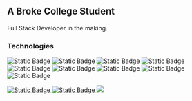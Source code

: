 ## A Broke College Student 

Full Stack Developer in the making.

### Technologies
![Static Badge](https://img.shields.io/badge/Java-grey?style=for-the-badge&logo=java&logoColor=blue&logoSize=auto)
![Static Badge](https://img.shields.io/badge/Javafx-grey?style=for-the-badge&logo=java&logoColor=blue&logoSize=auto)
![Static Badge](https://img.shields.io/badge/Javascript-grey?style=for-the-badge&logo=javascript&logoSize=20px)
![Static Badge](https://img.shields.io/badge/HTML-grey?style=for-the-badge&logo=html5&logoSize=auto)
![Static Badge](https://img.shields.io/badge/CSS-grey?style=for-the-badge&logo=css3&logoColor=blue&logoSize=auto)
![Static Badge](https://img.shields.io/badge/MySQL-grey?style=for-the-badge&logo=mysql&logoSize=auto)
![Static Badge](https://img.shields.io/badge/Postgres-grey?style=for-the-badge&logo=postgresql&logoSize=auto)
![Static Badge](https://img.shields.io/badge/node.js-grey?style=for-the-badge&logo=nodedotjs&logoSize=auto)
![Static Badge](https://img.shields.io/badge/canva-grey?style=for-the-badge&logo=canva&logoSize=auto)

<div>
<a href="https://www.linkedin.com/in/khairongonzales/"><img alt="Static Badge" src="https://img.shields.io/badge/LinkedIn-grey?style=for-the-badge&logoSize=auto&color=white&link=https%3A%2F%2Fwww.linkedin.com%2Fin%2Fkhairongonzales%2F"> <a href="https://visitorbadge.io/status?path=https%3A%2F%2Fgithub.com%2FKhaironGonzales%2FKhaironGonzales"><img alt="Static Badge" src="https://img.shields.io/badge/Portfolio-grey?style=for-the-badge&logoSize=auto&color=white&link=https%3A%2F%2Fkhairongonzales.github.io%2FPortfolio%2F"> <a href="https://visitorbadge.io/status?path=https%3A%2F%2Fgithub.com%2FKhaironGonzales%2FKhaironGonzales"><img src="https://api.visitorbadge.io/api/visitors?path=https%3A%2F%2Fgithub.com%2FKhaironGonzales%2FKhaironGonzales&label=Visitors&labelColor=%23ffffff&countColor=%23555555" /></a>
</div>




